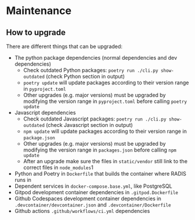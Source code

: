 # Maintenance

## How to upgrade

There are different things that can be upgraded:

- The python package dependencies (normal dependencies and dev dependencies)
  - Check outdated Python packages: `poetry run ./cli.py show-outdated` (check Python section in output)
  - `poetry update` will update packages according to their version range in `pyproject.toml`
  - Other upgrades (e.g. major versions) must be upgraded by modifying the version range in `pyproject.toml` before calling `poetry update`
- Javascript dependencies
  - Check outdated Javascript packages: `poetry run ./cli.py show-outdated` (check Javascript section in output)
  - `npm update` will update packages according to their version range in `package.json`
  - Other upgrades (e.g. major versions) must be upgraded by modifying the version range in `packages.json` before calling `npm update`
  - After an upgrade make sure the files in `static/vendor` still link to the correct files in `node_modules`1
- Python and Poetry in `Dockerfile` that builds the container where RADIS runs in
- Dependent services in `docker-compose.base.yml`, like PostgreSQL
- Gitpod development container dependencies in `.gitpod.Dockerfile`
- Github Codespaces development container dependencies in `.devcontainer/devcontainer.json` and `.devcontainer/Dockerfile`
- Github actions `.github/workflows/ci.yml` dependencies
